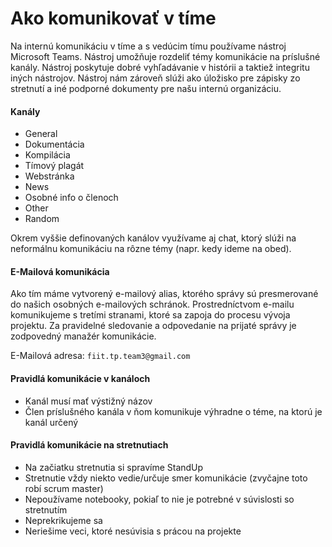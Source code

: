 # Ako komunikovať v tíme

Na internú komunikáciu v tíme a s vedúcim tímu používame nástroj Microsoft Teams.
Nástroj umožňuje rozdeliť témy komunikácie na príslušné kanály.
Nástroj poskytuje dobré vyhľadávanie v histórii a taktiež integritu iných nástrojov.
Nástroj nám zároveň slúži ako úložisko pre zápisky zo stretnutí a iné podporné
dokumenty pre našu internú organizáciu.

#### Kanály

- General
- Dokumentácia
- Kompilácia
- Tímový plagát
- Webstránka
- News
- Osobné info o členoch
- Other
- Random

Okrem vyššie definovaných kanálov využívame aj chat, ktorý slúži
na neformálnu komunikáciu na rôzne témy (napr. kedy ideme na obed).

#### E-Mailová komunikácia

Ako tím máme vytvorený e-mailový alias, ktorého správy sú presmerované
do našich osobných e-mailových schránok. Prostredníctvom e-mailu komunikujeme
s tretími stranami, ktoré sa zapoja do procesu vývoja projektu.
Za pravidelné sledovanie a odpovedanie na prijaté správy je zodpovedný manažér komunikácie.

E-Mailová adresa: `fiit.tp.team3@gmail.com`

#### Pravidlá komunikácie v kanáloch

- Kanál musí mať výstižný názov
- Člen príslušného kanála v ňom komunikuje výhradne o téme, na ktorú je kanál určený

#### Pravidlá komunikácie na stretnutiach

- Na začiatku stretnutia si spravíme StandUp
- Stretnutie vždy niekto vedie/určuje smer komunikácie (zvyčajne toto robí scrum master)
- Nepoužívame notebooky, pokiaľ to nie je potrebné v súvislosti so stretnutím
- Neprekrikujeme sa
- Neriešime veci, ktoré nesúvisia s prácou na projekte
